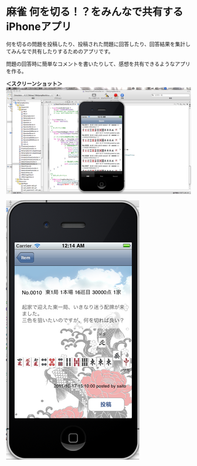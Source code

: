 # 麻雀 何を切る！？をみんなで共有するiPhoneアプリ

何を切るの問題を投稿したり、投稿された問題に回答したり、回答結果を集計してみんなで共有したりするためのアプリです。

問題の回答時に簡単なコメントを書いたりして、感想を共有できるようなアプリを作る。

**＜スクリーンショット＞**  
![iPhone_Screenshot_1.png](https://github.com/asksaito/iOS_MahjongNanikiru/blob/master/iPhone_Screenshot_1.png)

![iPhone_Screenshot_2.png](https://github.com/asksaito/iOS_MahjongNanikiru/blob/master/iPhone_Screenshot_2.png)
